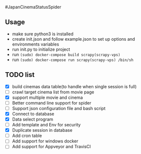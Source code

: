 #JapanCinemaStatusSpider

## Usage
- make sure python3 is installed
- create init.json and follow example.json to set up options and environments variables
- run init.py to initialize project
- run `(sudo) docker-compose build scrapy(scrapy-vps)`
- run `(sudo) docker-compose run scrapy(scrapy-vps) /bin/sh`

## TODO list
- [x] build cinemas data table(to handle when single session is full)
- [ ] crawl target cinema list from movie page
- [x] support multiple movie and cinema
- [ ] Better command line support for spider
- [ ] Support json configuration file and bash script
- [x] Connect to database 
- [x] Data select program
- [ ] Add template and Env for security
- [x] Duplicate session in database
- [ ] Add cron table
- [ ] Add support for windows docker
- [ ] Add support for Appveyor and TravisCI